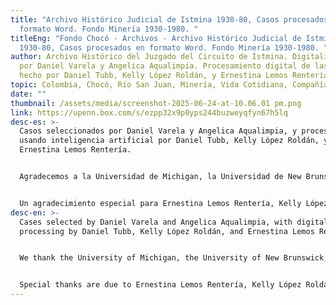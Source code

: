 ```yaml
---
title: "Archivo Histórico Judicial de Istmina 1930-80, Casos procesados en
  formato Word. Fondo Minería 1930-1980. "
titleEng: "Fondo Chocó - Archivos - Archivo Histórico Judicial de Istmina
  1930-80, Casos procesados en formato Word. Fondo Minería 1930-1980. "
author: Archivo Histórico del Juzgado del Circuito de Istmina. Digitalización
  por Daniel Varela y Angelica Aqualimpia. Procesamiento digital de las imágenes
  hecho por Daniel Tubb, Kelly López Roldán, y Ernestina Lemos Rentería
topic: Colombia, Chocó, Río San Juan, Minería, Vida Cotidiana, Compañías extranjeras
date: ""
thumbnail: /assets/media/screenshot-2025-06-24-at-10.06.01 pm.png
link: https://upenn.box.com/s/ezpp32x9p0yps244buzweyqfyn67h5lq
desc-es: >-
  Casos seleccionados por Daniel Varela y Angelica Aqualimpia, y procesados
  usando inteligencia artificial por Daniel Tubb, Kelly López Roldán, y
  Ernestina Lemos Rentería.


  Agradecemos a la Universidad de Michigan, la Universidad de New Brunswick, y la Universidad de Pennsylvania por el apoyo que hizo posible la digitalización y nuestro trabajo con los imágenes después (2021-2024), y al Semillero de Jóvenes del Centro de Memoria Muntú Bantú por su apoyo con la organización y la interpretación de los casos (2022-2023). Una beca del Centro Lepage de la Universidad de Villanova nos apoyó para explorar también la relevancia que estos casos puedan tener en el presente (2024-2025).


  Un agradecimiento especial para Ernestina Lemos Rentería, Kelly López Roldán, y Andy Janco por las horas expertas invertidas (2025), con un apoyo de la Asociación para computadores y humanidades (ACH).
desc-en: >-
  Cases selected by Daniel Varela and Angelica Aqualimpia, with digital
  processing by Daniel Tubb, Kelly López Roldán, and Ernestina Lemos Rentería.


  We thank the University of Michigan, the University of New Brunswick, and the University of Pennsylvania for the support that made possible the digitization and subsequent processing of the images (2021-2024), and the Semillero de Jóvenes del Centro de Memoria Muntú Bantú for the work of organizing and interpreting cases (2022-2023). A grant from the Lepage Center of Villanova University allowed us to also explore the these cases may have for the present (2024-2025).


  Special thanks are due to Ernestina Lemos Rentería, Kelly López Roldán, and Andy Janco for investing hours of expert work (2025), with support from the Association for Computers and the Humanities (ACH).
---
```

